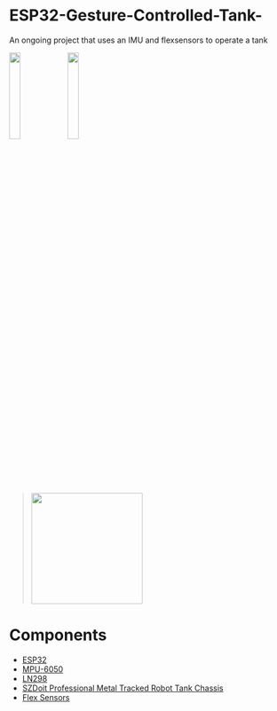 # ESP32-Gesture-Controlled-Tank-
An ongoing project that uses an IMU and flexsensors to operate a tank

<img src="https://user-images.githubusercontent.com/72906227/189566067-6ae1915d-7d12-4b4b-88e1-518fd3bbccab.jpeg" width=20% height=20%>
  
 <img src="https://user-images.githubusercontent.com/72906227/189572957-e2ed73ae-ee11-4dec-8f47-375bf29fe487.jpeg" width=20% height=20%>


> <img src="https://media.giphy.com/media/4oUSZew9LKDBzFtyRr/giphy.gif" width=200><br>

# Components 

- [ESP32](https://circuitsetup.us/product/nodemcu-32s-esp32-esp-wroom-32-development-board/) 
- [MPU-6050](https://components101.com/sensors/mpu6050-module)
- [LN298](https://quartzcomponents.com/collections/motor-driver-modules/products/l298n-2a-based-motor-driver-module)
- [SZDoit Professional Metal Tracked Robot Tank Chassis](https://www.amazon.com/Professional-Tracked-Chassis-Raspberry-Graduation/dp/B08P49VLPS/ref=sr_1_69?crid=NANJIU16GJ35&keywords=tank+body+DIY&qid=1662949492&sprefix=tank+body+diy%2Caps%2C143&sr=8-69&ufe=app_do%3Aamzn1.fos.006c50ae-5d4c-4777-9bc0-4513d670b6bc)
- [Flex Sensors](https://www.amazon.com/Pressure-ZD10-100-Resistance-Type-Resistor-Sensitive/dp/B07MHTWR1C/ref=sr_1_3?keywords=flex+sensor&qid=1662949646&sr=8-3)
